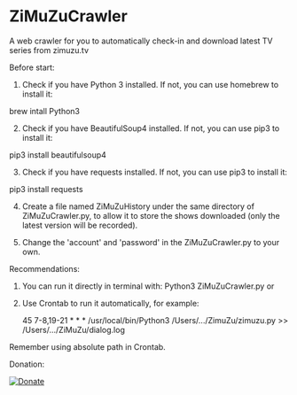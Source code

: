 # ZiMuZuCrawler
A web crawler for you to automatically check-in and download latest TV series from zimuzu.tv

Before start:

1. Check if you have Python 3 installed. If not, you can use homebrew to install it:

brew intall Python3

2. Check if you have BeautifulSoup4 installed. If not, you can use pip3 to install it:

pip3 install beautifulsoup4

3. Check if you have requests installed. If not, you can use pip3 to install it:

pip3 install requests

4. Create a file named ZiMuZuHistory under the same directory of ZiMuZuCrawler.py, to allow it to store the shows downloaded (only the latest version will be recorded).

5. Change the 'account' and 'password' in the ZiMuZuCrawler.py to your own.


Recommendations:

1. You can run it directly in terminal with: Python3 ZiMuZuCrawler.py or

2. Use Crontab to run it automatically, for example:

	  45 7-8,19-21 * * * /usr/local/bin/Python3 /Users/.../ZimuZu/zimuzu.py >> /Users/.../ZiMuZu/dialog.log
	
Remember using absolute path in Crontab.

Donation:

[![Donate](https://img.shields.io/badge/Donate-PayPal-green.svg)](https://www.paypal.me/DonggeLiu)




